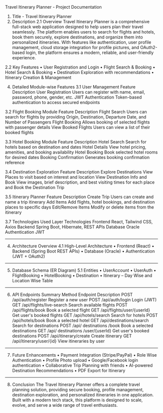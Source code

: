 Travel Itinerary Planner - Project Documentation

1. Title - Travel Itinerary Planner
2. Description
2.1 Overview
Travel Itinerary Planner is a comprehensive full-stack web application designed to help users plan their travel seamlessly. The platform enables users to search for flights and hotels, book them securely, explore destinations, and organize them into personalized itineraries. With features like authentication, user profile management, cloud storage integration for profile pictures, and OAuth2-based login, the platform ensures a modern, reliable, and user-friendly experience.

2.2 Key Features
•	User Registration and Login 
•	Flight Search & Booking
•	Hotel Search & Booking
•	Destination Exploration with recommendations
•	Itinerary Creation & Management 

4. Detailed Module-wise Features
3.1 User Management
Feature	Description
User Registration	Users can register with name, email, password, phone, gender, etc.
JWT Authentication	Token-based authentication to access secured endpoints


3.2 Flight Booking Module
Feature	Description
Flight Search	Users can search for flights by providing Origin, Destination, Departure Date, and Number of Passengers
Flight Booking	Allows booking of selected flights with passenger details
View Booked Flights	Users can view a list of their booked flights

3.3 Hotel Booking Module
Feature	Description
Hotel Search	Search for hotels based on destination and dates
Hotel Details	View hotel pricing, amenities, and booking availability
Hotel Booking	Book selected hotel rooms for desired dates
Booking Confirmation	Generates booking confirmation reference

3.4 Destination Exploration
Feature	Description
Explore Destinations	View Places to visit based on interest and location 
View Destination Info and Book	View images, brief description, and best visiting times for each place and Book the Destination Trip

3.5 Itinerary Planner
Feature	Description
Create Trip	Users can create and name a trip itinerary
Add Items	Add flights, hotel bookings, and destination places to specific days
Edit/Remove Items	Modify or delete items from the itinerary


3.7 Technologies Used
Layer	Technologies
Frontend	React, Tailwind CSS, Axios
Backend	Spring Boot, Hibernate, REST APIs
Database	Oracle
Authentication	JWT
________________________________________
4. Architecture Overview
4.1 High-Level Architecture
•	Frontend (React)
•	Backend (Spring Boot REST APIs)
•	Database (Oracle)
•	Authentication (JWT + OAuth2)
________________________________________
5. Database Schema (ER Diagram)
5.1 Entities
•	UserAccount 
•	UserAuth 
•	FlightBooking 
•	HotelBooking 
•	Destination 
•	Itinerary – Day Wise and Location Wise Table
________________________________________
6. API Endpoints Summary
Method	Endpoint	Description
POST	/api/auth/register	Register a new user
POST	/api/auth/login	Login (JWT)
GET	/api/flights/live-search	Search available flights
POST	/api/flights/book	Book a selected flight
GET	/api/flights/user/{userId}	Get user's booked flights
GET	/api/hotels/search	Search for hotels
POST	/api/hotels/book	Book a selected hotel
GET	/api/destinations/search	Search for destinations
POST	/api/ destinations /book	Book a selected destinations
GET	/api/ destinations /user/{userId}	Get user's booked destinations
POST	/api/itinerary/create	Create itinerary
GET	/api/itinerary/user/{id}	View itineraries by user
________________________________________
7. Future Enhancements
•	Payment Integration (Stripe/PayPal)
•	Role Wise Authentication
•	Profile Photo upload
•	Google/Facebook login authentication
•	Collaborative Trip Planning with friends
•	AI-powered Destination Recommendations
•	PDF Export for Itinerary
________________________________________
8. Conclusion
The Travel Itinerary Planner offers a complete travel planning solution, providing secure booking, profile management, destination exploration, and personalized itineraries in one application. Built with a modern tech stack, this platform is designed to scale, evolve, and serve a wide range of travel enthusiasts.

